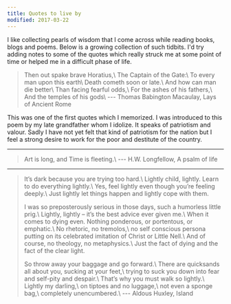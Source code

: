 ```yaml
---
title: Quotes to live by
modified: 2017-03-22
---
```


I like collecting pearls of wisdom that I come across while reading books, blogs and poems. 
Below is a growing collection of such tidbits. I'd try adding notes to some of the quotes which really struck me at some point of time or helped me in a difficult phase of life.



>Then out spake brave Horatius,\\
>The Captain of the Gate:\\
>To every man upon this earth\\
>Death cometh soon or late.\\
>And how can man die better\\
>Than facing fearful odds,\\
>For the ashes of his fathers,\\
>And the temples of his gods\\
>                         --- Thomas Babington Macaulay, Lays of Ancient Rome 

This was one of the first quotes which I memorized. I was introduced to this poem by my late grandfather whom I idolize. 
It speaks of patriotism and valour. Sadly I have not yet felt that kind of patriotism for the nation but I feel a strong desire to work for the poor and destitute of the country.

---
>Art is long, and Time is fleeting.\\
> --- H.W. Longfellow, A psalm of life

---
>It’s dark because you are trying too hard.\\
>Lightly child, lightly. Learn to do everything lightly.\\
>Yes, feel lightly even though you’re feeling deeply.\\
>Just lightly let things happen and lightly cope with them.
>
>I was so preposterously serious in those days, such a humorless little prig.\\
>Lightly, lightly – it’s the best advice ever given me.\\
>When it comes to dying even. Nothing ponderous, or portentous, or emphatic.\\
>No rhetoric, no tremolos,\\
>no self conscious persona putting on its celebrated imitation of Christ or Little Nell.\\
>And of course, no theology, no metaphysics.\\
>Just the fact of dying and the fact of the clear light.
>
>So throw away your baggage and go forward.\\
>There are quicksands all about you, sucking at your feet,\\
>trying to suck you down into fear and self-pity and despair.\\
>That’s why you must walk so lightly.\\
>Lightly my darling,\\
>on tiptoes and no luggage,\\
>not even a sponge bag,\\
>completely unencumbered.\\
> --- Aldous Huxley, Island 


